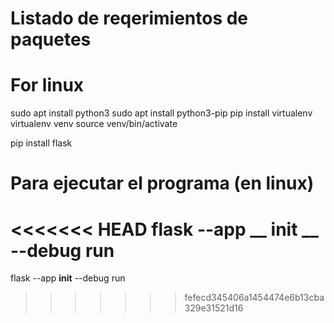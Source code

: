 # Listado de reqerimientos de paquetes

# For linux
sudo apt install python3
sudo apt install python3-pip
pip install virtualenv
virtualenv venv
source venv/bin/activate

pip install flask

# Para ejecutar el programa (en linux)
<<<<<<< HEAD
flask --app __ init __ --debug run
=======
flask --app __init__ --debug run
>>>>>>> fefecd345406a1454474e6b13cba329e31521d16
